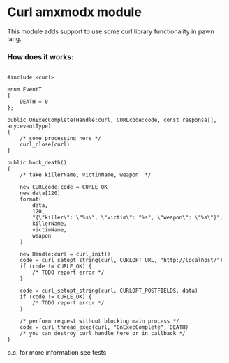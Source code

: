 Curl amxmodx module
===================

This module adds support to use some curl library functionality in pawn lang.

### How does it works:

```pawn

#include <curl>

enum EventT
{
    DEATH = 0
};

public OnExecComplete(Handle:curl, CURLcode:code, const response[], any:eventType)
{
    /* some processing here */
    curl_close(curl)
}

public hook_death()
{
    /* take killerName, victinName, weapon  */

    new CURLcode:code = CURLE_OK
    new data[120]
    format(
        data,
        120,
        "{\"killer\": \"%s\", \"victim\": "%s", \"weapon\": \"%s\"}",
        killerName,
        victimName,
        weapon
    )

    new Handle:curl = curl_init()
    code = curl_setopt_string(curl, CURLOPT_URL, "http://localhost/")
    if (code != CURLE_OK) {
        /* TODO report error */
    }

    code = curl_setopt_string(curl, CURLOPT_POSTFIELDS, data)
    if (code != CURLE_OK) {
        /* TODO report error */
    }

    /* perform request without blocking main process */
    code = curl_thread_exec(curl, "OnExecComplete", DEATH)
    /* you can destroy curl handle here or in callback */
}

```
p.s. for more information see tests
